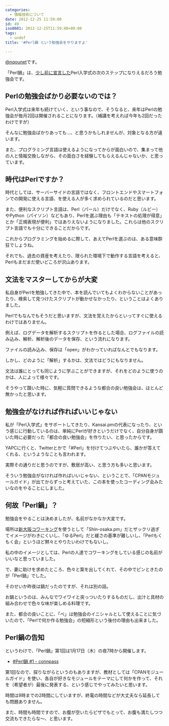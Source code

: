 ```yaml
---
categories:
  - 情報技術について
date: 2012-12-25 11:59:00
id: 49
iso8601: 2012-12-25T11:59:00+09:00
tags:
  - undef
title: '#Perl鍋 という勉強会をやりますよ'

---
```


<p><a href="https://twitter.com/nqounet">@nqounet</a>です。</p>

<p>「Perl鍋」は、<a href="http://www.nishimiyahara.net/2012/12/18/143300">少し前に宣言した</a>Perl入学式の次のステップになりえるだろう勉強会です。</p>

<h2>Perlの勉強会ばかり必要ないのでは？</h2>

<p>Perl入学式は来年も続けていく、という事なので、そうなると、来年はPerlの勉強会が毎月2回は開催されることになります。（補講を考えれば今年も2回だったわけですが）</p>

<p>そんなに勉強会ばかりあっても…、と思うかもしれませんが、対象となる方が違います。</p>

<p>また、プログラミング言語は使えるようになってからが面白いので、集まって他の人と情報交換しながら、その面白さを経験してもらえるんじゃないか、と思っています。</p>

<h2>時代はPerlですか？</h2>

<p>時代としては、サーバーサイドの言語ではなく、フロントエンドやスマートフォンでの開発に使える言語、を使える人が多く求められているのだと思います。</p>

<p>また、便利なスクリプト言語は、Perl（パール）だけでなく、Ruby（ルビー）やPython（パイソン）などもあり、Perlを選ぶ理由も「テキストの処理が得意」とか「正規表現が便利」ではありえないようになりました。これらは他のスクリプト言語でも十分にできることだからです。</p>

<p>これからプログラミングを始めるに際して、あえてPerlを選ぶのは、ある意味酔狂でしょうね。</p>

<p>それでも、過去の資産を考えたり、限られた環境下で動作する言語を考えると、Perlもまだまだ使いどころが沢山あります。</p>

<h2>文法をマスターしてからが大変</h2>

<p>私自身がPerlを勉強してきた中で、本を読んでいてもよくわからないことがあったり、検索して見つけたスクリプトが動かせなかったり、ということはよくありました。</p>

<p>Perlでもなんでもそうだと思いますが、文法を覚えたからといってすぐに使えるわけではありません。</p>

<p>例えば、ログデータを解析するスクリプトを作るとした場合、ログファイルの読み込み、解析、解析後のデータを保存、という流れになります。</p>

<p>ファイルの読み込み、保存は「open」がわかっていればなんとでもなります。</p>

<p>しかし、どのように「解析」するかは、文法ではどうにもなりません。</p>

<p>文法は誰にとっても同じように学ぶことができますが、それをどのように使うのかは、人によって様々です。</p>

<p>そうやって躓いた時に、気軽に質問できるような都合の良い勉強会は、ほとんど無かったと思います。</p>

<h2>勉強会がなければ作ればいいじゃない</h2>

<p>私が「Perl入学式」をサポートしてきたり、Kansai.pmの代表になったり、という感じに行動しているのは、単純にPerlが好きというだけでなく、自分自身が躓いた時に必要だった「都合の良い勉強会」を作りたい、と思ったからです。</p>

<p>YAPCに行くと、Twitterとかで「#Perl」を付けてつぶやいたら、誰かが答えてくれる、というようなことも言われます。</p>

<p>実際その通りだと思うのですが、敷居が高い、と思う方も多いと思います。</p>

<p>そういう勉強会がなければ作ればいいじゃない、ということで、「CPANモジュールガイド」が出てからずっと考えていた、この本を使ったコーディング会みたいなのをやることにしました。</p>

<h2>何故「Perl鍋」？</h2>

<p>勉強会をやることは決めましたが、名前がなかなか大変です。</p>

<p>場所は<a href="http://ww38.shin-osaka.in/">新大阪コワーキング</a>を使うとして「Shin-osaka.pm」だとザックリ過ぎてイメージがわきにくいし、「ゆるPerl」だと緩さの基準が難しいし、「Perlもくもく会」というほど黙々とやりたいわけでもないし。</p>

<p>私の中のイメージとしては、Perlの人達でコワーキングをしている感じの名前がいいなと思っていました。</p>

<p>で、妻に助けを求めたところ、色々と案を出してくれて、その中でピンときたのが「Perl鍋」でした。</p>

<p>そのせいか昨夜は鍋だったのですが、それは別の話。</p>

<p>お鍋というのは、みんなでワイワイと突っついたりするものだし、出汁と具材の組み合わせで色々な味が楽しめる料理です。</p>

<p>また、都合の良いことに、「べ」は勉強会のイニシャルとして使えることに気づいたので、「Perlで何か作る勉強会」の短縮形という後付の理由も出来ました。</p>

<h2>Perl鍋の告知</h2>

<p>というわけで、「Perl鍋」第1回は1月17日（木）の夜7時から開催します。</p>

<ul><li><a href="http://connpass.com/event/1613/">#Perl鍋 #1 - connpass</a></li></ul>

<p>第1回なので、探りながらというのもありますが、教材としては「CPANモジュールガイド」を使い、各自が好きなモジュールをテーマにして何かを作って、それを（希望者が）最後に発表する、という感じでやってみたいと思います。</p>

<p>時間は9時までの2時間にしていますが、終電の時間などが大丈夫なら延長しても問題ありません。</p>

<p>また、時間も時間ですので、お腹が空いたらピザでもとって、お腹も満たしつつ交流もできたらな〜、と思います。</p>
    	
